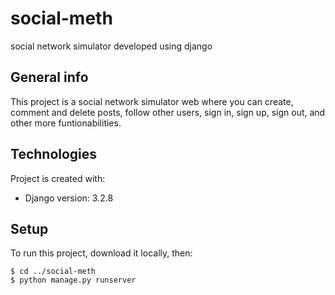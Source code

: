 # social-meth
social network simulator developed using django


## General info
This project is a social network simulator web where you can create, comment and delete posts, follow other users, sign in, sign up, sign out, and other more funtionabilities.
	
## Technologies
Project is created with:
* Django version: 3.2.8
	
## Setup
To run this project, download it locally, then:

```
$ cd ../social-meth
$ python manage.py runserver
```
